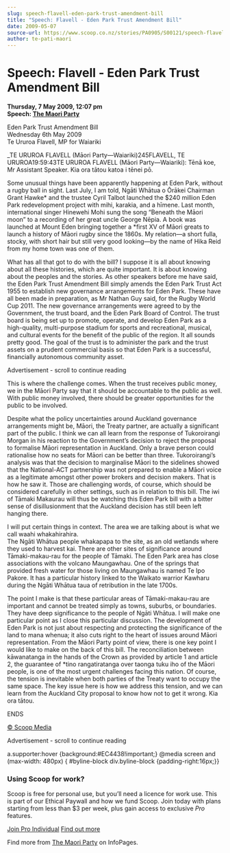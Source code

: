 ```yaml
---
slug: speech-flavell-eden-park-trust-amendment-bill
title: "Speech: Flavell - Eden Park Trust Amendment Bill"
date: 2009-05-07
source-url: https://www.scoop.co.nz/stories/PA0905/S00121/speech-flavell-eden-park-trust-amendment-bill.htm
author: te-pati-maori
---
```

Speech: Flavell - Eden Park Trust Amendment Bill
================================================

**Thursday, 7 May 2009, 12:07 pm**  
**Speech: [The Maori Party](https://info.scoop.co.nz/The_Maori_Party)**

Eden Park Trust Amendment Bill  
Wednesday 6th May 2009  
Te Ururoa Flavell, MP for Waiariki

\_TE URUROA FLAVELL (Māori Party—Waiariki)245FLAVELL, TE URUROA19:59:43TE URUROA FLAVELL (Māori Party—Waiariki): Tēnā koe, Mr Assistant Speaker. Kia ora tātou katoa i tēnei pō.

Some unusual things have been apparently happening at Eden Park, without a rugby ball in sight. Last July, I am told, Ngāti Whātua o Ōrākei Chairman Grant Hawke\* and the trustee Cyril Talbot launched the $240 million Eden Park redevelopment project with mihi, karakia, and a hīmene. Last month, international singer Hinewehi Mohi sung the song “Beneath the Māori moon” to a recording of her great uncle George Nēpia. A book was launched at Mount Eden bringing together a \*first XV of Māori greats to launch a history of Māori rugby since the 1860s. My relation—a short fulla, stocky, with short hair but still very good looking—by the name of Hika Reid from my home town was one of them.

What has all that got to do with the bill? I suppose it is all about knowing about all these histories, which are quite important. It is about knowing about the peoples and the stories. As other speakers before me have said, the Eden Park Trust Amendment Bill simply amends the Eden Park Trust Act 1955 to establish new governance arrangements for Eden Park. These have all been made in preparation, as Mr Nathan Guy said, for the Rugby World Cup 2011. The new governance arrangements were agreed to by the Government, the trust board, and the Eden Park Board of Control. The trust board is being set up to promote, operate, and develop Eden Park as a high-quality, multi-purpose stadium for sports and recreational, musical, and cultural events for the benefit of the public of the region. It all sounds pretty good. The goal of the trust is to administer the park and the trust assets on a prudent commercial basis so that Eden Park is a successful, financially autonomous community asset.

Advertisement - scroll to continue reading





This is where the challenge comes. When the trust receives public money, we in the Māori Party say that it should be accountable to the public as well. With public money involved, there should be greater opportunities for the public to be involved.

Despite what the policy uncertainties around Auckland governance arrangements might be, Māori, the Treaty partner, are actually a significant part of the public. I think we can all learn from the response of Tukoroirangi Morgan in his reaction to the Government’s decision to reject the proposal to formalise Māori representation in Auckland. Only a brave person could rationalise how no seats for Māori can be better than three. Tukoroirangi’s analysis was that the decision to marginalise Māori to the sidelines showed that the National-ACT partnership was not prepared to enable a Māori voice as a legitimate amongst other power brokers and decision makers. That is how he saw it. Those are challenging words, of course, which should be considered carefully in other settings, such as in relation to this bill. The iwi of Tāmaki Makaurau will thus be watching this Eden Park bill with a bitter sense of disillusionment that the Auckland decision has still been left hanging there.

I will put certain things in context. The area we are talking about is what we call waahi whakahirahira.  
The Ngāti Whātua people whakapapa to the site, as an old wetlands where they used to harvest kai. There are other sites of significance around Tāmaki-makau-rau for the people of Tāmaki. The Eden Park area has close associations with the volcano Maungawhau. One of the springs that provided fresh water for those living on Maungawhau is named Te Ipo Pakore. It has a particular history linked to the Waikato warrior Kawharu during the Ngāti Whātua taua of retribution in the late 1700s.

The point I make is that these particular areas of Tāmaki-makau-rau are important and cannot be treated simply as towns, suburbs, or boundaries. They have deep significance to the people of Ngāti Whātua. I will make one particular point as I close this particular discussion. The development of Eden Park is not just about respecting and protecting the significance of the land to mana whenua; it also cuts right to the heart of issues around Māori representation. From the Māori Party point of view, there is one key point I would like to make on the back of this bill. The reconciliation between kāwanatanga in the hands of the Crown as provided by article 1 and article 2, the guarantee of \*tino rangatiratanga over taonga tuku iho of the Māori people, is one of the most urgent challenges facing this nation. Of course, the tension is inevitable when both parties of the Treaty want to occupy the same space. The key issue here is how we address this tension, and we can learn from the Auckland City proposal to know how not to get it wrong. Kia ora tātou.

ENDS

[© Scoop Media](http://www.scoop.co.nz/about/terms.html)  

Advertisement - scroll to continue reading



a.supporter:hover {background:#EC4438!important;} @media screen and (max-width: 480px) { #byline-block div.byline-block {padding-right:16px;}}

### Using Scoop for work?

Scoop is free for personal use, but you’ll need a licence for work use. This is part of our Ethical Paywall and how we fund Scoop. Join today with plans starting from less than $3 per week, plus gain access to exclusive _Pro_ features.  
  
[Join Pro Individual](https://pro.scoop.co.nz/Individual/?from=ProIn24) [Find out more](https://pro.scoop.co.nz/using-scoop-for-work/?from=ProIn24)

Find more from [The Maori Party](https://info.scoop.co.nz/The_Maori_Party) on InfoPages.